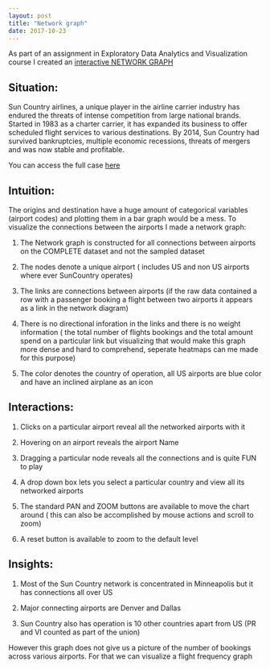 ```yaml
---
layout: post
title: "Network graph"
date: 2017-10-23
---
```


As part of an assignment in Exploratory Data Analytics and Visualization course I created an [interactive NETWORK GRAPH](https://shubhstiws.github.io/SC_network.html)

## Situation:

Sun Country airlines, a unique player in the airline carrier industry has endured the threats of intense competition from large national brands. Started in 1983 as a charter carrier, it has expanded its business to offer scheduled flight services to various destinations. By 2014, Sun Country had survived bankruptcies, multiple economic recessions, threats of mergers and was now stable and profitable.

You can access the full case [here](https://carlsonschool.umn.edu/news/sun-country-airlines-engages-business-analytics-students-decode-data)

## Intuition:

The origins and destination have a huge amount of categorical variables (airport codes) and plotting them in a bar graph would be a mess. To visualize the connections between the airports I made a network graph:

1. The Network graph is constructed for all connections between airports on the COMPLETE dataset and not the sampled dataset

2. The nodes denote a unique airport ( includes US and non US airports where ever SunCountry operates)

3. The links are connections between airports (if the raw data contained a row with a passenger booking a flight between two airports it appears as a link in the network diagram)

4. There is no directional inforation in the links and there is no weight information ( the total number of flights bookings and the total amount spend on a particular link but visualizing that would make this graph more dense and hard to comprehend, seperate heatmaps can me made for this purpose)

5. The color denotes the country of operation, all US airports are blue color and have an inclined airplane as an icon

## Interactions:

1. Clicks on a particular airport reveal all the networked airports with it

2. Hovering on an airport reveals the airport Name

3. Dragging a particular node reveals all the connections and is quite FUN to play

4. A drop down box lets you select a particular country and view all its networked airports

5. The standard PAN and ZOOM buttons are available to move the chart around ( this can also be accomplished by mouse actions and scroll to zoom)

6. A reset button is available to zoom to the default level

## Insights:

1. Most of the Sun Country network is concentrated in Minneapolis but it has connections all over US

2. Major connecting airports are Denver and Dallas

3. Sun Country also has operation is 10 other countries apart from US (PR and VI counted as part of the union)

However this graph does not give us a picture of the number of bookings across various airports. For that we can visualize a flight frequency graph
